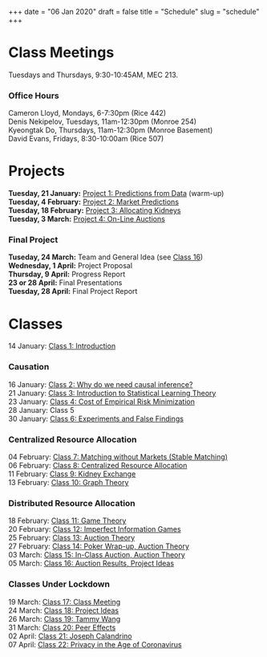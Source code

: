 +++
date = "06 Jan 2020"
draft = false
title = "Schedule"
slug = "schedule"
+++

# Class Meetings

Tuesdays and Thursdays, 9:30-10:45AM, MEC 213.

### Office Hours

Cameron Lloyd, Mondays, 6-7:30pm (Rice 442)  
Denis Nekipelov, Tuesdays, 11am-12:30pm (Monroe 254)  
Kyeongtak Do, Thursdays, 11am-12:30pm (Monroe Basement)  
David Evans, Fridays, 8:30-10:00am (Rice 507)


# Projects

**Tuesday, 21 January:** [Project 1: Predictions from Data](/project1) (warm-up)  
**Tuesday, 4 February:** [Project 2: Market Predictions](/project2)  
**Tuesday, 18 February:** [Project 3: Allocating Kidneys](/project3)  
**Tuesday, 3 March:** [Project 4: On-Line Auctions](/project4)

### Final Project

**Tuseday, 24 March:** Team and General Idea (see [Class 16](/class16))  
**Wednesday, 1 April:** Project Proposal  
**Thursday, 9 April:** Progress Report  
**23 or 28 April:** Final Presentations  
**Tuesday, 28 April:** Final Project Report  

# Classes

14 January: [Class 1: Introduction](/class1)  

### Causation

16 January: [Class 2: Why do we need causal inference?](/class2)  
21 January: [Class 3: Introduction to Statistical Learning Theory](/class3)  
23 January: [Class 4: Cost of Empirical Risk Minimization](/class4)  
28 January: Class 5  
30 January: [Class 6: Experiments and False Findings](/class6)  

### Centralized Resource Allocation 

04 February: [Class 7: Matching without Markets (Stable Matching)](/class7)  
06 February: [Class 8: Centralized Resource Allocation](/class8)  
11 February: [Class 9: Kidney Exchange](/class9)  
13 February: [Class 10: Graph Theory](/class10)  

### Distributed Resource Allocation 

18 February: [Class 11: Game Theory](/class11)  
20 February: [Class 12: Imperfect Information Games](/class12)  
25 February: [Class 13: Auction Theory](/class13)  
27 February: [Class 14: Poker Wrap-up, Auction Theory](/class14)  
03 March: [Class 15: In-Class Auction, Auction Theory](/class15)  
05 March: [Class 16: Auction Results, Project Ideas](/class16)  

### Classes Under Lockdown

19 March: [Class 17: Class Meeting](/class17)  
24 March: [Class 18: Project Ideas](/class18)  
26 March: [Class 19: Tammy Wang](/class19)  
31 March: [Class 20: Peer Effects](/class20)  
02 April: [Class 21: Joseph Calandrino](/class21)  
07 April: [Class 22: Privacy in the Age of Coronavirus](/class22)  


